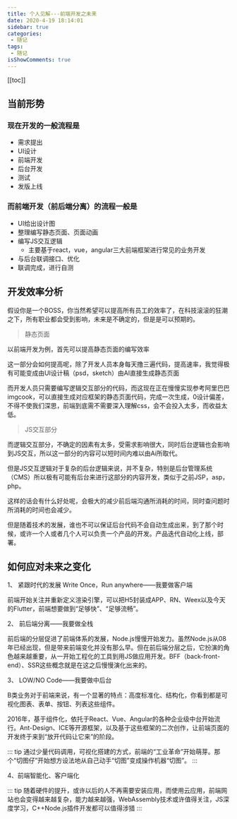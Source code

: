 ```yaml
---
title: 个人见解---前端开发之未来
date: 2020-4-19 18:14:01
sidebar: true
categories:
 - 随记
tags:
 - 随记
isShowComments: true
---
```


[[toc]]
## 当前形势

### 现在开发的一般流程是
- 需求提出
- UI设计
- 前端开发
- 后台开发
- 测试
- 发版上线

### 而前端开发（前后端分离）的流程一般是
- UI给出设计图
- 整理编写静态页面、页面动画
- 编写JS交互逻辑
    - 主要基于react，vue，angular三大前端框架进行常见的业务开发
- 与后台联调接口、优化
- 联调完成，进行自测

## 开发效率分析

假设你是一个BOSS，你当然希望可以提高所有员工的效率了，在科技滚滚的狂潮之下，所有职业都会受到影响，未来是不确定的，但是是可以预期的。

> 静态页面  

以前端开发为例，首先可以提高静态页面的编写效率  

这一部分会如何提高呢，除了开发人员本身每天撸三遍代码，提高速率，我觉得极有可能变成由UI设计稿（psd，sketch）由AI直接生成静态页面  

而开发人员只需要编写逻辑交互部分的代码，而这现在正在慢慢实现参考阿里巴巴imgcook，可以直接生成对应框架的静态页面代码，完成一次生成，0设计偏差，不得不使我们深思，前端到底需不需要深入理解css，会不会投入太多，而收益太低。

> JS交互部分

而逻辑交互部分，不确定的因素有太多，受需求影响很大，同时后台逻辑也会影响到JS交互，所以这一部分的内容可以短时间内难以由Ai所取代。

但是JS交互逻辑对于复杂的后台逻辑来说，并不复杂，特别是后台管理系统（CMS）所以极有可能有后台来进行这部分的内容开发，类似于之前JSP，asp，php。

这样的话会有什么好处呢，会极大的减少前后端沟通所消耗的时间，同时查问题时所消耗的时间也会减少。

但是随着技术的发展，谁也不可以保证后台代码不会自动生成出来，到了那个时候，或许一个人或者几个人可以负责一个产品的开发。产品迭代自动化上线，部署。

## 如何应对未来之变化

1、 紧跟时代的发展 Write Once，Run anywhere——我要做客户端

前端开始关注并重新定义渲染引擎，可以把H5封装成APP、RN、Weex以及今天的Flutter，前端想要做到“足够快”、“足够流畅”。
    
2、 前后端分离——我要做全栈

前后端的分层促进了前端体系的发展，Node.js慢慢开始发力。虽然Node.js从08年已经出现，但是带来前端变化并没有那么早。但在前后端分层之后，它扮演的角色越来越重要，从一开始工程化的工具到用JS做应用开发。BFF（back-front-end）、SSR这些概念就是在这之后慢慢演化出来的。

3、 LOW/NO Code——我要做中后台

B类业务对于前端来说，有一个显著的特点：高度标准化、结构化，你看到都是可视化图表、表单、按钮、列表这些组件。

2016年，基于组件化，依托于React、Vue、Angular的各种企业级中台开始流行。Ant-Design、ICE等开源框架，以及基于这些框架的二次创作，让前端页面的开发终于来到“放开代码让它来”的阶段。
   
::: tip
通过少量代码调用，可视化搭建的方式，前端的“工业革命”开始萌芽。那个“切图仔”开始想方设法地从自己动手“切图”变成操作机器“切图”。
::: 

4、前端智能化、客户端化

::: tip
随着硬件的提升，或许以后的人不再需要安装应用，而使用云应用，前端网站也会变得越来越复杂，能力越来越强，WebAssembly技术或许值得关注，JS深度学习，C++Node.js插件开发都可以值得涉猎
::: 
    

